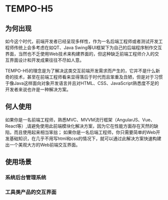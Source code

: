 # TEMPO-H5

## 为何出现
如今这个时代，前端开发者已经呈现多样性，作为一名后端工程师或者测试开发工程师传统上会多考虑在如QT、Java Swing等UI框架下为自己的后端程序制作交互界面，当然也不乏使用Web技术来构建界面的，但这种缺乏前端工程师介入的交互界面设计和开发成果往往不尽如人意。

TEMPO-H5的理念是为了解决这类交互前端开发需求而产生的，它并不是什么新奇的技术，甚至在前端工程师看来显得落后于时代而且笨重及丑陋，但是对于习惯于像Java这样面向对象开发语言并且对HTML、CSS、JavaScript熟悉度不足的开发者来说也许是一种解决方案。

## 何人使用
如果你是一名前端工程师，熟悉MVC、MVVM流行框架（AngularJS、Vue、React等）,请避免使用此前端模块化解决方案，因为它在性能方面存在天然的缺陷，而且使用起来相当笨拙；
如果你是一名后端工程师，你只需要简单的Web开发基础知识，在几乎不用写html和css的情况下，就可以通过此解决方案快速构建出一个美观大方的Web前端交互界面。

## 使用场景
### 系统后台管理系统
### 工具类产品的交互界面
